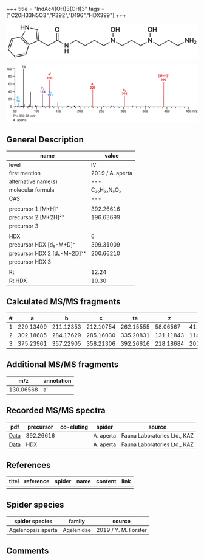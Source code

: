 +++
title = "IndAc4(OH)3(OH)3"
tags = ["C20H33N5O3","P392","D196","HDX399"]
+++

![](/img/IndAc4(OH)3(OH)3.png)

![](/img_MSMS/392_IndAc4(OH)3(OH)3_Aa.png?classes=border)

## General Description

| name                        | value            |
|-----------------------------|------------------|
| level                       | IV               |
| first mention               | 2019 / A. aperta |
| alternative name(s)         | ---              |
| molecular formula           | C₂₀H₃₃N₅O₃       |
| CAS                         | ---              |
|                             |                  |
| precursor 1 [M+H]⁺          | 392.26616        |
| precursor 2 [M+2H]²⁺        | 196.63699        |
| precursor 3                 |                  |
|                             |                  |
| HDX                         | 6                |
| precursor HDX   [d₆-M+D]⁺   | 399.31009        |
| precursor HDX 2 [d₆-M+2D]²⁺ | 200.66210        |
| precursor HDX 3             |                  |
|                             |                  |
| Rt                          | 12.24            |
| Rt HDX                      | 10.30            |

## Calculated MS/MS fragments

| # | a         | b         | c         | ta        | z         | y         | tz        |
|---|-----------|-----------|-----------|-----------|-----------|-----------|-----------|
| 1 | 229.13409 | 211.12353 | 212.10754 | 262.15555 | 58.06567  | 41.03912  | 91.08713  |
| 2 | 302.18685 | 284.17629 | 285.16030 | 335.20831 | 131.11843 | 114.09188 | 164.13989 |
| 3 | 375.23961 | 357.22905 | 358.21306 | 392.26616 | 218.18684 | 201.16029 | 235.21339 |

## Additional MS/MS fragments

| m/z       | annotation |
|-----------|------------|
| 130.06568 | a'         |

## Recorded MS/MS spectra

| pdf                                                   | precursor | co-eluting | spider    | source                       |
|-------------------------------------------------------|-----------|------------|-----------|------------------------------|
| [Data](/pdf/A-aperta/392_IndAc4(OH)3(OH)3_Aa.pdf)     | 392.26616 |            | A. aperta | Fauna Laboratories Ltd., KAZ |
| [Data](/pdf/A-aperta/392_IndAc4(OH)3(OH)3_Aa-HDX.pdf) | HDX       |            | A. aperta | Fauna Laboratories Ltd., KAZ |

## References

| titel     | reference   | spider    | name   | content  | link |
|-----------|-------------|-----------|--------|----------|-----|
|           |             |           |        |          |     |

## Spider species

| spider species     | family     | source               |
|--------------------|------------|----------------------|
| Agelenopsis aperta | Agelenidae | 2019 / Y. M. Forster |

## Comments